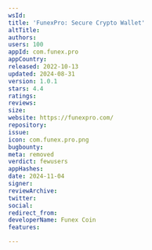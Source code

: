 ```yaml
---
wsId: 
title: 'FunexPro: Secure Crypto Wallet'
altTitle: 
authors: 
users: 100
appId: com.funex.pro
appCountry: 
released: 2022-10-13
updated: 2024-08-31
version: 1.0.1
stars: 4.4
ratings: 
reviews: 
size: 
website: https://funexpro.com/
repository: 
issue: 
icon: com.funex.pro.png
bugbounty: 
meta: removed
verdict: fewusers
appHashes: 
date: 2024-11-04
signer: 
reviewArchive: 
twitter: 
social: 
redirect_from: 
developerName: Funex Coin
features: 

---
```


